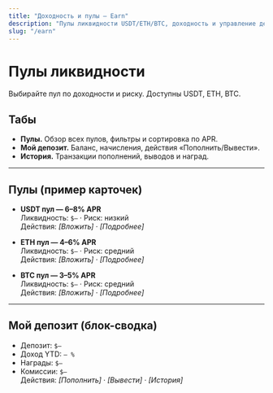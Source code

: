 ```yaml
---
title: "Доходность и пулы — Earn"
description: "Пулы ликвидности USDT/ETH/BTC, доходность и управление депозитом."
slug: "/earn"
---
```


# Пулы ликвидности
Выбирайте пул по доходности и риску. Доступны USDT, ETH, BTC.

## Табы
- **Пулы.** Обзор всех пулов, фильтры и сортировка по APR.  
- **Мой депозит.** Баланс, начисления, действия «Пополнить/Вывести».  
- **История.** Транзакции пополнений, выводов и наград.

---

## Пулы (пример карточек)
- **USDT пул — 6–8% APR**  
  Ликвидность: `$—` · Риск: низкий  
  Действия: _[Вложить]_ · _[Подробнее]_

- **ETH пул — 4–6% APR**  
  Ликвидность: `$—` · Риск: средний  
  Действия: _[Вложить]_ · _[Подробнее]_

- **BTC пул — 3–5% APR**  
  Ликвидность: `$—` · Риск: средний  
  Действия: _[Вложить]_ · _[Подробнее]_

---

## Мой депозит (блок-сводка)
- Депозит: `$—`  
- Доход YTD: `— %`  
- Награды: `$—`  
- Комиссии: `$—`  
Действия: _[Пополнить]_ · _[Вывести]_ · _[История]_
